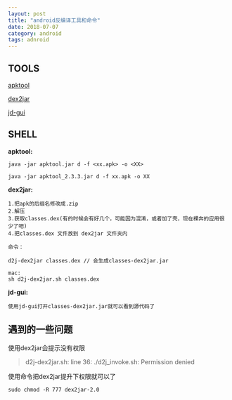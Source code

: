 ```yaml
---
layout: post
title: "android反编译工具和命令"
date: 2018-07-07
category: android
tags: adnroid
---
```


## TOOLS

[apktool](https://bitbucket.org/iBotPeaches/apktool/downloads/)  

[dex2jar](https://sourceforge.net/projects/dex2jar/files/)  

[jd-gui](http://jd.benow.ca/)  


## SHELL

**apktool:**  
	
	java -jar apktool.jar d -f <xx.apk> -o <XX>

	java -jar apktool_2.3.3.jar d -f xx.apk -o XX

**dex2jar:**  
	
	1.把apk的后缀名修改成.zip
	2.解压
	3.获取classes.dex(有的时候会有好几个，可能因为混淆，或者加了壳，现在裸奔的应用很少了吧)
	4.把classes.dex 文件放到 dex2jar 文件夹内

	命令：

	d2j-dex2jar classes.dex // 会生成classes-dex2jar.jar

	mac:
	sh d2j-dex2jar.sh classes.dex


**jd-gui:**

	使用jd-gui打开classes-dex2jar.jar就可以看到源代码了


## 遇到的一些问题

使用dex2jar会提示没有权限  
> d2j-dex2jar.sh: line 36: ./d2j_invoke.sh: Permission denied  

使用命令把dex2jar提升下权限就可以了  

	sudo chmod -R 777 dex2jar-2.0





















